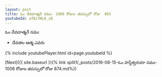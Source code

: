 ```yaml
---
layout: post
title: ఓం దేవదాత్మనే నమః- 1008 రోజుల తపస్సులో రోజు  865
youtubeId: afBiYNL6_zQ
---
```

 
 
 ఓం దేవదాత్మనే నమః  
 
 -  దేవతల ఆత్మ ఎవరు 
 
  
 
  
 
 
 
 
 
 


{% include youtubePlayer.html id=page.youtubeId %}
 
[Next]({{ site.baseurl }}{% link  split1/_posts/2016-08-15-ఓం హస్తేశ్వరయా నమః- 1008 రోజుల తపస్సులో రోజు  874.md%})
 
